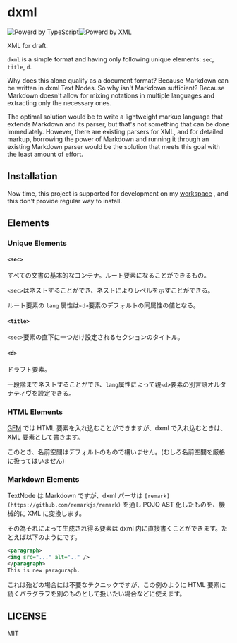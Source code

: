 # dxml

<img src="https://img.shields.io/badge/-TYPESCRIPT-informational?logo=TypeScript&style=flat&logoColor=1a5fb4&color=1a5fb4&labelColor=f6f5f4" alt="Powerd by TypeScript"><img src="https://img.shields.io/badge/-xml-informational?logo=xml&style=flat&logoColor=26a269&color=26a269&labelColor=f6f5f4" alt="Powerd by XML">

XML for draft.

`dxml` is a simple format and having only following unique elements: `sec`, `title`, `d`.

Why does this alone qualify as a document format?
Because Markdown can be written in dxml Text Nodes.
So why isn't Markdown sufficient?
Because Markdown doesn't allow for mixing notations in multiple languages
and extracting only the necessary ones.

The optimal solution would be to write a lightweight markup language that extends Markdown and its parser,
but that's not something that can be done immediately.
However, there are existing parsers for XML, and for detailed markup,
borrowing the power of Markdown and running it through an existing Markdown parser
would be the solution that meets this goal with the least amount of effort.

## Installation

Now time, this project is supported for development on my  [workspace](https://github.com/lieutar/looper-ts) , and
this don't provide regular way to install.

## Elements

### Unique Elements

#### `<sec>`

すべての文書の基本的なコンテナ。ルート要素になることができるもの。

`<sec>`はネストすることができ、ネストによりレベルを示すことができる。

ルート要素の `lang` 属性は`<d>`要素のデフォルトの同属性の値となる。

#### `<title>`

`<sec>`要素の直下に一つだけ設定されるセクションのタイトル。

#### `<d>`

ドラフト要素。

一段階までネストすることができ、`lang`属性によって親`<d>`要素の別言語オルタナティヴを設定できる。

### HTML Elements

[GFM](https://github.github.com/gfm/)  では HTML 要素を入れ込むことができますが、dxml で入れ込むときは、
XML 要素として書きます。

このとき、名前空間はデフォルトのもので構いません。(むしろ名前空間を厳格に扱ってはいません)

### Markdown Elements

TextNode は Markdown ですが、dxml パーサは `[remark](https://github.com/remarkjs/remark)` を通し
POJO AST 化したものを、機械的に XML に変換します。

その為それによって生成され得る要素は dxml 内に直接書くことができます。たとえば以下のようにです。

``` xml
<paragraph>
<img src="..." alt=".." />
</paragraph>
This is new paraguraph.
```
これは殆どの場合には不要なテクニックですが、この例のように
HTML 要素に続くパラグラフを別のものとして扱いたい場合などに使えます。

## LICENSE

MIT


